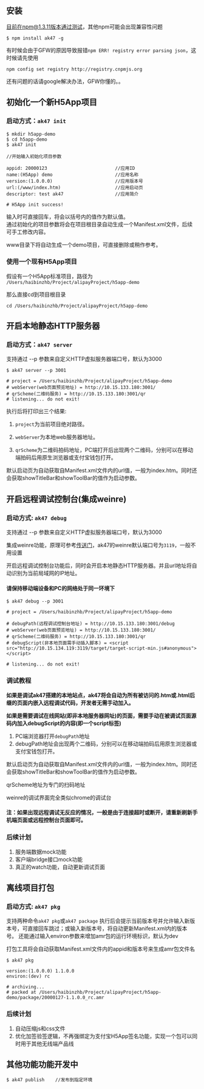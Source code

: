 ## 安装

目前在npm@1.3.11版本通过测试，其他npm可能会出现兼容性问题

```
$ npm install ak47 -g
```

有时候会由于GFW的原因导致报错`npm ERR! registry error parsing json`，这时候请先使用
```
npm config set registry http://registry.cnpmjs.org
```
还有问题的话请google解决办法，GFW你懂的。。



## 初始化一个新H5App项目

### 启动方式：`ak47 init`

```
$ mkdir h5app-demo
$ cd h5app-demo
$ ak47 init

//开始输入初始化项目参数

appid: 20000123                         //应用ID
name:(H5App) demo                       //应用名称
version:(1.0.0.0)                       //应用版本号
url:(/www/index.htm)                    //应用启动页
descriptor: test ak47                   //应用简介

# H5App init success!
```
输入时可直接回车，将会以括号内的值作为默认值。<br/>
通过初始化的项目参数将会在项目根目录自动生成一个Manifest.xml文件，后续可手工修改内容。

www目录下将自动生成一个demo项目，可直接删除或稍作参考。

### 使用一个现有H5App项目

假设有一个H5App标准项目，路径为
`/Users/haibinzhb/Project/alipayProject/h5app-demo`

那么直接cd到项目根目录
```
cd /Users/haibinzhb/Project/alipayProject/h5app-demo
```

## 开启本地静态HTTP服务器

### 启动方式：`ak47 server`

支持通过 --p 参数来自定义HTTP虚拟服务器端口号，默认为3000

````
$ ak47 server --p 3001

# project = /Users/haibinzhb/Project/alipayProject/h5app-demo
# webServer(web页面预览地址) = http://10.15.133.180:3001/
# qrScheme(二维码服务) = http://10.15.133.180:3001/qr
# listening... do not exit!
````
执行后将打印出三个结果:

1. `project`为当前项目绝对路径。

2. `webServer`为本地web服务器地址。

3. `qrScheme`为二维码拍码地址，PC端打开后出现两个二维码，分别可以在移动端拍码后用原生浏览器或支付宝钱包打开。

默认启动页为自动获取自Manifest.xml文件内的url值，一般为index.htm。同时还会获取showTitleBar和showToolBar的值作为启动参数。




## 开启远程调试控制台(集成weinre)

### 启动方式: `ak47 debug`

支持通过 --p 参数来自定义HTTP虚拟服务器端口号，默认为3000

集成weinre功能，原理可参考[传送门](http://people.apache.org/~pmuellr/weinre/docs/latest/Home.html)，ak47的weinre默认端口号为`3119`，一般不用设置

开启远程调试控制台功能后，同时会开启本地静态HTTP服务器。并且url地址将自动识别为当前局域网的IP地址。

#### **请保持移动端设备和PC的网络处于同一环境下**

````
$ ak47 debug --p 3001

# project = /Users/haibinzhb/Project/alipayProject/h5app-demo

# debugPath(远程调试控制台地址) = http://10.15.133.180:3001/debug
# webServer(web页面预览地址) = http://10.15.133.180:3001/
# qrScheme(二维码服务) = http://10.15.133.180:3001/qr
# debugScript(非本地页面需手动插入脚本) = <script src="http://10.15.134.119:3119/target/target-script-min.js#anonymous"></script>

# listening... do not exit!
````
### 调试教程

**如果是调试ak47搭建的本地站点，ak47将会自动为所有被访问的.htm或.html后缀的页面内嵌入远程调试代码，开发者无需手动加入。**

**如果是需要调试在线网站(即非本地服务器网址)的页面，需要手动在被调试页面源码内加入debugScript的内容(即一个script标签)**

1. PC端浏览器打开`debugPath`地址
2. debugPath地址会出现两个二维码，分别可以在移动端拍码后用原生浏览器或支付宝钱包打开。

默认启动页为自动获取自Manifest.xml文件内的url值，一般为index.htm。同时还会获取showTitleBar和showToolBar的值作为启动参数。

qrScheme地址为专门的扫码地址

weinre的调试界面完全类似chrome的调试台

#### 注：如果出现远程调试无反应的情况，一般是由于连接超时或断开，请重新刷新手机端页面或远程控制台页面即可。





### 后续计划
1. 服务端数据mock功能
2. 客户端bridge接口mock功能
3. 真正的watch功能，自动更新调试页面


## 离线项目打包

### 启动方式: `ak47 pkg`
支持两种命令`ak47 pkg`或`ak47 package`
执行后会提示当前版本号并允许输入新版本号，可直接回车跳过；或输入新版本号，将自动更新Manifest.xml内的版本号。
还能通过输入environ参数来增加amr包的运行环境标识，默认为dev

打包工具将会自动获取Manifest.xml文件内的appid和版本号来生成amr包文件名

```
$ ak47 pkg

version:(1.0.0.0) 1.1.0.0
environ:(dev) rc

# archiving...
# packed at /Users/haibinzhb/Project/alipayProject/h5app-demo/package/20000127-1.1.0.0_rc.amr

```

### 后续计划

1. 自动压缩js和css文件
2. 优化加签验签逻辑，不再强绑定为支付宝H5App签名功能，实现一个包可以同时用于其他无线端产品线


## 其他功能功能开发中
```
$ ak47 publish    //发布到指定环境
```

